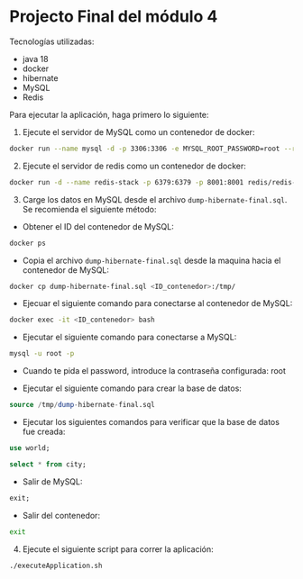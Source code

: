 # Projecto Final del módulo 4

Tecnologías utilizadas:
- java 18
- docker
- hibernate
- MySQL
- Redis

Para ejecutar la aplicación, haga primero lo siguiente:

1. Ejecute el servidor de MySQL como un contenedor de docker:
```bash
docker run --name mysql -d -p 3306:3306 -e MYSQL_ROOT_PASSWORD=root --restart unless-stopped -v mysql:/var/lib/mysql mysql:8 
```
2. Ejecute el servidor de redis como un contenedor de docker:
```bash
docker run -d --name redis-stack -p 6379:6379 -p 8001:8001 redis/redis-stack:latest 
```
3. Carge los datos en MySQL desde el archivo `dump-hibernate-final.sql`. Se recomienda el siguiente método:
- Obtener el ID del contenedor de MySQL:
```bash
docker ps
```
- Copia el archivo `dump-hibernate-final.sql` desde la maquina hacia el contenedor de MySQL:
```bash
docker cp dump-hibernate-final.sql <ID_contenedor>:/tmp/
```
    
- Ejecuar el siguiente comando para conectarse al contenedor de MySQL:
```bash
docker exec -it <ID_contenedor> bash
```

- Ejecutar el siguiente comando para conectarse a MySQL:
```bash
mysql -u root -p
```

- Cuando te pida el password, introduce la contraseña configurada: root <ENTER>

- Ejecutar el siguiente comando para crear la base de datos:
```sql
source /tmp/dump-hibernate-final.sql
```

- Ejecutar los siguientes comandos para verificar que la base de datos fue creada:
```sql
use world;
```
```sql
select * from city;
```

- Salir de MySQL:
```sql
exit;
```

- Salir del contenedor:
```bash
exit
```

4. Ejecute el siguiente script para correr la aplicación:
```bash
./executeApplication.sh
```
